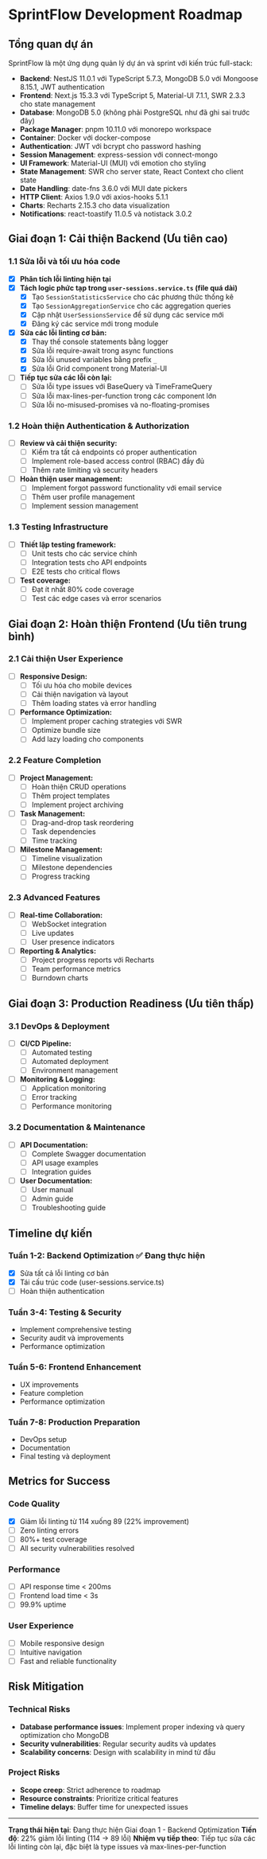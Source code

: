 # SprintFlow Development Roadmap

## Tổng quan dự án
SprintFlow là một ứng dụng quản lý dự án và sprint với kiến trúc full-stack:
- **Backend**: NestJS 11.0.1 với TypeScript 5.7.3, MongoDB 5.0 với Mongoose 8.15.1, JWT authentication
- **Frontend**: Next.js 15.3.3 với TypeScript 5, Material-UI 7.1.1, SWR 2.3.3 cho state management
- **Database**: MongoDB 5.0 (không phải PostgreSQL như đã ghi sai trước đây)
- **Package Manager**: pnpm 10.11.0 với monorepo workspace
- **Container**: Docker với docker-compose
- **Authentication**: JWT với bcrypt cho password hashing
- **Session Management**: express-session với connect-mongo
- **UI Framework**: Material-UI (MUI) với emotion cho styling
- **State Management**: SWR cho server state, React Context cho client state
- **Date Handling**: date-fns 3.6.0 với MUI date pickers
- **HTTP Client**: Axios 1.9.0 với axios-hooks 5.1.1
- **Charts**: Recharts 2.15.3 cho data visualization
- **Notifications**: react-toastify 11.0.5 và notistack 3.0.2

## Giai đoạn 1: Cải thiện Backend (Ưu tiên cao)

### 1.1 Sửa lỗi và tối ưu hóa code
- [x] **Phân tích lỗi linting hiện tại**
- [x] **Tách logic phức tạp trong `user-sessions.service.ts` (file quá dài)**
  - [x] Tạo `SessionStatisticsService` cho các phương thức thống kê
  - [x] Tạo `SessionAggregationService` cho các aggregation queries
  - [x] Cập nhật `UserSessionsService` để sử dụng các service mới
  - [x] Đăng ký các service mới trong module
- [x] **Sửa các lỗi linting cơ bản:**
  - [x] Thay thế console statements bằng logger
  - [x] Sửa lỗi require-await trong async functions
  - [x] Sửa lỗi unused variables bằng prefix `_`
  - [x] Sửa lỗi Grid component trong Material-UI
- [ ] **Tiếp tục sửa các lỗi còn lại:**
  - [ ] Sửa lỗi type issues với BaseQuery và TimeFrameQuery
  - [ ] Sửa lỗi max-lines-per-function trong các component lớn
  - [ ] Sửa lỗi no-misused-promises và no-floating-promises

### 1.2 Hoàn thiện Authentication & Authorization
- [ ] **Review và cải thiện security:**
  - [ ] Kiểm tra tất cả endpoints có proper authentication
  - [ ] Implement role-based access control (RBAC) đầy đủ
  - [ ] Thêm rate limiting và security headers
- [ ] **Hoàn thiện user management:**
  - [ ] Implement forgot password functionality với email service
  - [ ] Thêm user profile management
  - [ ] Implement session management

### 1.3 Testing Infrastructure
- [ ] **Thiết lập testing framework:**
  - [ ] Unit tests cho các service chính
  - [ ] Integration tests cho API endpoints
  - [ ] E2E tests cho critical flows
- [ ] **Test coverage:**
  - [ ] Đạt ít nhất 80% code coverage
  - [ ] Test các edge cases và error scenarios

## Giai đoạn 2: Hoàn thiện Frontend (Ưu tiên trung bình)

### 2.1 Cải thiện User Experience
- [ ] **Responsive Design:**
  - [ ] Tối ưu hóa cho mobile devices
  - [ ] Cải thiện navigation và layout
  - [ ] Thêm loading states và error handling
- [ ] **Performance Optimization:**
  - [ ] Implement proper caching strategies với SWR
  - [ ] Optimize bundle size
  - [ ] Add lazy loading cho components

### 2.2 Feature Completion
- [ ] **Project Management:**
  - [ ] Hoàn thiện CRUD operations
  - [ ] Thêm project templates
  - [ ] Implement project archiving
- [ ] **Task Management:**
  - [ ] Drag-and-drop task reordering
  - [ ] Task dependencies
  - [ ] Time tracking
- [ ] **Milestone Management:**
  - [ ] Timeline visualization
  - [ ] Milestone dependencies
  - [ ] Progress tracking

### 2.3 Advanced Features
- [ ] **Real-time Collaboration:**
  - [ ] WebSocket integration
  - [ ] Live updates
  - [ ] User presence indicators
- [ ] **Reporting & Analytics:**
  - [ ] Project progress reports với Recharts
  - [ ] Team performance metrics
  - [ ] Burndown charts

## Giai đoạn 3: Production Readiness (Ưu tiên thấp)

### 3.1 DevOps & Deployment
- [ ] **CI/CD Pipeline:**
  - [ ] Automated testing
  - [ ] Automated deployment
  - [ ] Environment management
- [ ] **Monitoring & Logging:**
  - [ ] Application monitoring
  - [ ] Error tracking
  - [ ] Performance monitoring

### 3.2 Documentation & Maintenance
- [ ] **API Documentation:**
  - [ ] Complete Swagger documentation
  - [ ] API usage examples
  - [ ] Integration guides
- [ ] **User Documentation:**
  - [ ] User manual
  - [ ] Admin guide
  - [ ] Troubleshooting guide

## Timeline dự kiến

### Tuần 1-2: Backend Optimization ✅ Đang thực hiện
- [x] Sửa tất cả lỗi linting cơ bản
- [x] Tái cấu trúc code (user-sessions.service.ts)
- [ ] Hoàn thiện authentication

### Tuần 3-4: Testing & Security
- Implement comprehensive testing
- Security audit và improvements
- Performance optimization

### Tuần 5-6: Frontend Enhancement
- UX improvements
- Feature completion
- Performance optimization

### Tuần 7-8: Production Preparation
- DevOps setup
- Documentation
- Final testing và deployment

## Metrics for Success

### Code Quality
- [x] Giảm lỗi linting từ 114 xuống 89 (22% improvement)
- [ ] Zero linting errors
- [ ] 80%+ test coverage
- [ ] All security vulnerabilities resolved

### Performance
- [ ] API response time < 200ms
- [ ] Frontend load time < 3s
- [ ] 99.9% uptime

### User Experience
- [ ] Mobile responsive design
- [ ] Intuitive navigation
- [ ] Fast and reliable functionality

## Risk Mitigation

### Technical Risks
- **Database performance issues**: Implement proper indexing và query optimization cho MongoDB
- **Security vulnerabilities**: Regular security audits và updates
- **Scalability concerns**: Design with scalability in mind từ đầu

### Project Risks
- **Scope creep**: Strict adherence to roadmap
- **Resource constraints**: Prioritize critical features
- **Timeline delays**: Buffer time for unexpected issues

---

**Trạng thái hiện tại**: Đang thực hiện Giai đoạn 1 - Backend Optimization
**Tiến độ**: 22% giảm lỗi linting (114 → 89 lỗi)
**Nhiệm vụ tiếp theo**: Tiếp tục sửa các lỗi linting còn lại, đặc biệt là type issues và max-lines-per-function 